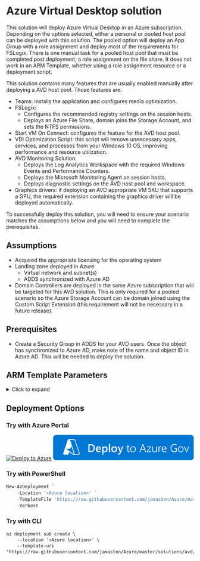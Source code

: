 # Azure Virtual Desktop solution

This solution will deploy Azure Virtual Desktop in an Azure subscription.  Depending on the options selected, either a personal or pooled host pool can be deployed with this solution.  The pooled option will deploy an App Group with a role assignment and deploy most of the requirements for FSLogix. There is one manual task for a pooled host pool that must be completed post deployment, a role assignment on the file share.  It does not work in an ARM Template, whether using a role assignment resource or a deployment script.  

This solution contains many features that are usually enabled manually after deploying a AVD host pool.  Those features are:

- Teams: installs the application and configures media optimization.
- FSLogix:
  - Configures the recommended registry settings on the session hosts.
  - Deploys an Azure File Share, domain joins the Storage Account, and sets the NTFS permissions.
- Start VM On Connect: configures the feature for the AVD host pool.
- VDI Optimization Script: this script will remove unnecessary apps, services, and processes from your Windows 10 OS, improving performance and resource utilization.
- AVD Monitoring Solution:
  - Deploys the Log Analytics Workspace with the required Windows Events and Performance Counters.
  - Deploys the Microsoft Monitoring Agent on session hosts.
  - Deploys diagnostic settings on the AVD host pool and workspace.
- Graphics drivers: if deploying an AVD appropriate VM SKU that supports a GPU, the required extension containing the graphics driver will be deployed automatically.

To successfully deploy this solution, you will need to ensure your scenario matches the assumptions below and you will need to complete the prerequisites.

## Assumptions

- Acquired the appropriate licensing for the operating system
- Landing zone deployed in Azure:
  - Virtual network and subnet(s)
  - ADDS synchronized with Azure AD
- Domain Controllers are deployed in the same Azure subscription that will be targeted for this AVD solution.  This is only required for a pooled scenario so the Azure Storage Account can be domain joined using the Custom Script Extension (this requirement will not be necessary in a future release).

## Prerequisites

- Create a Security Group in ADDS for your AVD users.  Once the object has synchronized to Azure AD, make note of the name and object ID in Azure AD.  This will be needed to deploy the solution.

## ARM Template Parameters

<details>
<summary>Click to expand</summary>

- **AppGroupName**: The name of the AVD application group.
- **AppGroupType**: The type of the AVD application group.
- **AvailabilitySetName**: The name for the Availability Set for the AVD Session Hosts.
- **CustomRdpProperty**: The RDP properties to add or remove RDP functionality on the AVD host pool. [Settings reference](https://docs.microsoft.com/en-us/windows-server/remote/remote-desktop-services/clients/rdp-files?context=/azure/virtual-desktop/context/context).
- **DiskNamePrefix**: The name for the OS disk on the AVD session hosts.
- **DiskSku**: The storage SKU for the AVD session host disks.
- **DomainAdminPassword**: The domain administrator password to join the AVD session hosts to your domain
- **DomainAdminUsername**: The domain administrator username to join the AVD session hosts to your domain. Only the username is required. Do not add the NETBIOS value.
- **DomainControllerName**: The name of a Domain Controller in Azure for joining the Azure Storage Account to the domain.
- **DomainControllerResourceGroupName**: The resource group name of a Domain Controller in Azure for joining the Azure Storage Account to the domain.
- **DomainName**: The name of the domain that provides ADDS to the AVD session hosts and is synchronized with Azure AD.
- **FileShareQuota**: The quota for the Azure file share.  It's recommended to allocate 30GB per user.
- **HostPoolName**: The name for the AVD host pool.
- **HostPoolType**: These options specify the host pool type and depending on the type, provides the load balancing options or assignment types.
- **ImageOffer**: Offer for the virtual machine image
- **ImagePublisher**: Publisher for the virtual machine image
- **ImageSku**: SKU for the virtual machine image
- **ImageVersion**: Version for the virtual machine image
- **KerberosEncryptionType**: The Active Directory computer object Kerberos encryption type for the Azure Storage Account.
- **Location**: The deployment location for all the resources in this template.
- **MaxSessionLimit**: The maximum number of sessions per AVD session host.
- **newOrExisting**: This value determines if you are deploying the whole solution or redeploying to add session hosts to the host pool.
- **NicNamePrefix**: The name prefix for the Network Interfaces on the Session Hosts.  During deployment a 3 digit number will be added to each NIC to complete the name.
- **Optimizations**: The AVD optimizations to implement on the Session Hosts using the optimization script. Input a string array with any of the following values: 'All','WindowsMediaPlayer','AppxPackages','ScheduledTasks','DefaultUserSettings','Autologgers','Services','NetworkOptimizations','LGPO','DiskCleanup'.
- **OuPath**: The distinguished name for the target Organization Unit in Active Directory Domain Services. Leave blank for the Computers OU. Example: OU=Pooled,OU=AVD, DC=jasonmasten,DC=com.
- **PreferredAppGroupType**: The type of preferred application group type.  The default is Desktop which creates 'Desktop Application Group'
- **ResourceGroups**: The names of the resource groups for the AVD Host Pool and Session Hosts.  The first resource group will be dedicated to the AVD infrastructure.  The second resource group will be dedicated to the AVD session hosts.
- **SecurityPrincipalId**: The Object ID for the Security Principal to assign to the AVD Application Group.  This Security Principal will be assigned the Desktop Virtualization User role on the Application Group.
- **SecurityPrincipalName**: The name for the Security Principal to assign NTFS permissions on the Azure File Share to support FSLogix.  Any value can be input in this field if performing a deployment update or choosing a personal host pool.
- **SessionHostCount**: The number of session hosts to deploy in the AVD host pool
- **SessionHostIndex**: The session host number to begin with for the deployment. This is important when adding VM's to ensure the names do not conflict.
- **StartVmOnConnect**: Enable the 'Start VM On Connect' feature. [Reference](https://docs.microsoft.com/en-us/azure/virtual-desktop/start-virtual-machine-connect).
- **StorageAccountName**: The name for the Azure storage account containing the AVD user profile data.
- **StorageAccountSku**: The SKU for the Azure storage account containing the AVD user profile data.
- **Subnet**: The subnet for the AVD session hosts.
- **Tags**: Key / value pairs of metadata for the Azure resources.
- **Timestamp**: This value is used to rerun the DSC and Domain Join extensions when the template needs to be redeployed due to an error.
- **ValidationEnvironment**: The value determines whether the host pool should receive early AVD updates for testing.
- **VirtualNetwork**: Virtual network for the AVD sessions hosts
- **VirtualNetworkResourceGroup**: Virtual network resource group for the AVD sessions hosts
- **VmNamePrefix**: The name prefix for the AVD session hosts.  During deployment a 3 digit number will be added to each session host to complete the name.
- **VmPassword**: The local administrator password for the AVD session hosts.
- **VmSize**: The VM SKU for the AVD session hosts.
- **VmUsername**: The local administrator username for the AVD session hosts.
- **WvdObjectId**: The Object ID for the "Windows Virtual Desktop" Enterprise Application in Azure AD.  The Object ID can found by selecting 'Microsoft Applications' using the 'Application type' filter in the Enterprise Applications blade of Azure AD.

</details>

## Deployment Options

### Try with Azure Portal

[![Deploy to Azure](https://aka.ms/deploytoazurebutton)](https://portal.azure.com/#create/Microsoft.Template/uri/https%3A%2F%2Fraw.githubusercontent.com%2Fjamasten%2FAzure%2Fmaster%2Fsolutions%2Favd%2Fsolution.json)
[![Deploy to Azure Gov](https://raw.githubusercontent.com/Azure/azure-quickstart-templates/master/1-CONTRIBUTION-GUIDE/images/deploytoazuregov.svg?sanitize=true)](https://portal.azure.us/#create/Microsoft.Template/uri/https%3A%2F%2Fraw.githubusercontent.com%2Fjamasten%2FAzure%2Fmaster%2Fsolutions%2Favd%2Fsolution.json)

### Try with PowerShell

````powershell
New-AzDeployment `
    -Location '<Azure location>' `
    -TemplateFile 'https://raw.githubusercontent.com/jamasten/Azure/master/solutions/avd/solution.json' `
    -Verbose
````

### Try with CLI

````cli
az deployment sub create \
    --location '<Azure location>' \
    --template-uri 'https://raw.githubusercontent.com/jamasten/Azure/master/solutions/avd/solution.json'
````

